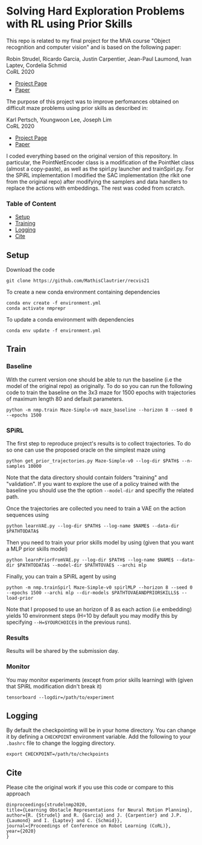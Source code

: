 # Solving Hard Exploration Problems with RL using Prior Skills

 This repo is related to my final project for the MVA course "Object recognition and computer vision" and is based on the following paper:

Robin Strudel, Ricardo Garcia, Justin Carpentier, Jean-Paul Laumond, Ivan Laptev, Cordelia Schmid\
CoRL 2020

- [Project Page](https://www.di.ens.fr/willow/research/nmp_repr/)
- [Paper](https://arxiv.org/abs/2008.11174)

The purpose of this project was to improve perfomances obtained on difficult maze problems using prior skills as described in:

Karl Pertsch,  Youngwoon Lee, Joseph Lim\
CoRL 2020

- [Project Page](https://clvrai.github.io/spirl/)
- [Paper](https://arxiv.org/abs/2010.11944)

I coded everything based on the original version of this repository. In particular, the PointNetEncoder class is a modification of the PointNet class (almost a copy-paste), as well as the spirl.py launcher and trainSpirl.py. For the SPiRL implementation I modified the SAC implementation (the rlkit one from the original repo) after modifying the samplers and data handlers to replace the actions with embeddings. The rest was coded from scratch.

### Table of Content

- [Setup](#setup)
- [Training](#train)
- [Logging](#logging)
- [Cite](#cite)


## Setup

Download the code
```
git clone https://github.com/MathisClautrier/recvis21
```

To create a new conda environment containing dependencies
```
conda env create -f environment.yml
conda activate nmprepr
```

To update a conda environment with dependencies
```
conda env update -f environment.yml
```

## Train

### Baseline

With the current version one should be able to run the baseline (i.e the model of the original repo) as originally. To do so you can run the following code to train the baseline on the 3x3 maze for 1500 epochs with trajectories of maximum length 80 and default parameters.
```
python -m nmp.train Maze-Simple-v0 maze_baseline --horizon 8 --seed 0 --epochs 1500
```

### SPiRL

The first step to reproduce project's results is to collect trajectories. To do so one can use the proposed oracle on the simplest maze using
```
python get_prior_trajectories.py Maze-Simple-v0 --log-dir $PATH$ --n-samples 10000
```

Note that the data directory should contain folders "training" and "validation". If you want to explore the use of a policy trained with the baseline you should use the the option ```--model-dir``` and specifiy the related path.

Once the trajectories are collected you need to train a VAE on the action sequences using
```
python learnVAE.py --log-dir $PATH$ --log-name $NAME$ --data-dir $PATHTODATA$
```

Then you need to train your prior skills model by using (given that you want a MLP prior skills model)
```
python learnPriorFromVAE.py --log-dir $PATH$ --log-name $NAME$ --data-dir $PATHTODATA$ --model-dir $PATHTOVAE$ --archi mlp
```

Finally, you can train a SPiRL agent by using
```
python -m nmp.trainSpirl Maze-Simple-v0 spirlMLP --horizon 8 --seed 0 --epochs 1500 --archi mlp --dir-models $PATHTOVAEANDPRIORSKILLS$ --load-prior
```

Note that I proposed to use an horizon of 8 as each action (i.e embedding) yields 10 environment steps (H=10 by default you may modify this by specifying ```--H=$YOURCHOICE$``` in the previous runs).


### Results

Results will be shared by the submission day.


### Monitor

You may monitor experiments (except from prior skills learning) with (given that SPiRL modification didn't break it)
```
tensorboard --logdir=/path/to/experiment
```

## Logging

By default the checkpointing will be in your home directory. You can change it by defining a `CHECKPOINT` environment variable. Add the following to your `.bashrc` file to change the logging directory.
```
export CHECKPOINT=/path/to/checkpoints
```

## Cite

Please cite the original work if you use this code or compare to this approach
```
@inproceedings{strudelnmp2020,
title={Learning Obstacle Representations for Neural Motion Planning},
author={R. {Strudel} and R. {Garcia} and J. {Carpentier} and J.P. {Laumond} and I. {Laptev} and C. {Schmid}},
journal={Proceedings of Conference on Robot Learning (CoRL)},
year={2020}
}
```
